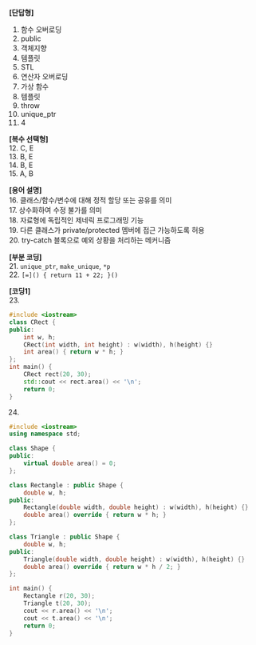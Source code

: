 
**[단답형]**  
1. 함수 오버로딩  
2. public  
3. 객체지향  
4. 템플릿  
5. STL  
6. 연산자 오버로딩  
7. 가상 함수  
8. 템플릿  
9. throw  
10. unique_ptr  
11. 4  

**[복수 선택형]**  
12. C, E  
13. B, E  
14. B, E  
15. A, B  

**[용어 설명]**  
16. 클래스/함수/변수에 대해 정적 할당 또는 공유를 의미  
17. 상수화하여 수정 불가를 의미  
18. 자료형에 독립적인 제네릭 프로그래밍 기능  
19. 다른 클래스가 private/protected 멤버에 접근 가능하도록 허용  
20. try-catch 블록으로 예외 상황을 처리하는 메커니즘  

**[부분 코딩]**  
21. `unique_ptr`, `make_unique`, `*p`  
22. `[=]() { return 11 + 22; }()`  

**[코딩1]**  
23.  
```cpp
#include <iostream>
class CRect {
public:
    int w, h;
    CRect(int width, int height) : w(width), h(height) {}
    int area() { return w * h; }
};
int main() {
    CRect rect(20, 30);
    std::cout << rect.area() << '\n';
    return 0;
}
```

24.  
```cpp
#include <iostream>
using namespace std;

class Shape {
public:
    virtual double area() = 0;
};

class Rectangle : public Shape {
    double w, h;
public:
    Rectangle(double width, double height) : w(width), h(height) {}
    double area() override { return w * h; }
};

class Triangle : public Shape {
    double w, h;
public:
    Triangle(double width, double height) : w(width), h(height) {}
    double area() override { return w * h / 2; }
};

int main() {
    Rectangle r(20, 30);
    Triangle t(20, 30);
    cout << r.area() << '\n';
    cout << t.area() << '\n';
    return 0;
}
```
